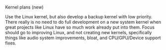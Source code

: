 Kernel plans (new)

Use the Linux kernel, but also develop a backup kernel with low priority. There really is no need to do full development on a new system kernel when great projects like Linux have so much work already put into them. Focus should go to improving Linux, and not creating new kernels, specifically things like audio system improvements, bloat, and CPU/GPU/Device support fixes.
